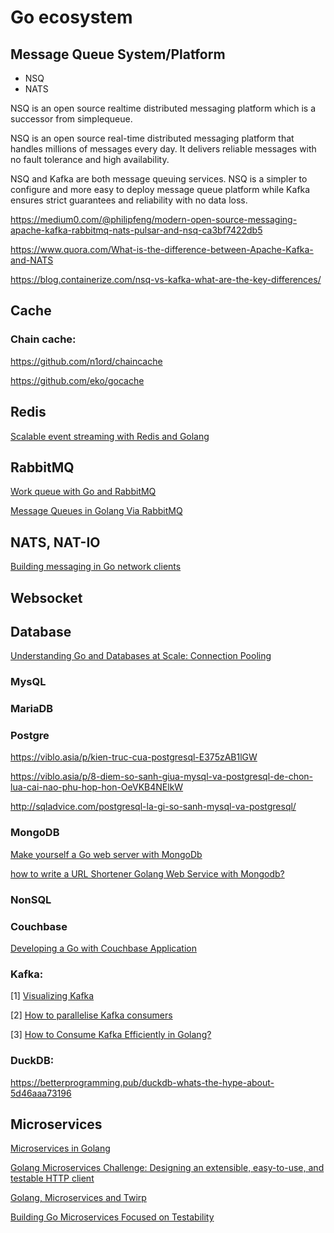 # Go ecosystem

## Message Queue System/Platform
- NSQ 
- NATS 

NSQ is an open source realtime distributed messaging platform which is a successor from simplequeue.

NSQ is an open source real-time distributed messaging platform that handles millions of messages every day. It delivers reliable messages with no fault tolerance and high availability.

NSQ and Kafka are both message queuing services. NSQ is a simpler to configure and more easy to deploy message queue platform while Kafka ensures strict guarantees and reliability with no data loss.

https://medium0.com/@philipfeng/modern-open-source-messaging-apache-kafka-rabbitmq-nats-pulsar-and-nsq-ca3bf7422db5

https://www.quora.com/What-is-the-difference-between-Apache-Kafka-and-NATS

https://blog.containerize.com/nsq-vs-kafka-what-are-the-key-differences/

## Cache

### Chain cache:

https://github.com/n1ord/chaincache

https://github.com/eko/gocache

## Redis

[Scalable event streaming with Redis and Golang](https://ably.com/blog/event-streaming-with-redis-and-golang)

## RabbitMQ

[Work queue with Go and RabbitMQ](https://medium.com/@masnun/work-queue-with-go-and-rabbitmq-b8c295cde861)

[Message Queues in Golang Via RabbitMQ](https://medium.com/@agiratech/message-queues-in-golang-via-rabbitmq-a3be7e426ad4)


## NATS, NAT-IO

[Building messaging in Go network clients](https://www.oreilly.com/ideas/building-messaging-in-go-network-clients)

## Websocket

## Database

[Understanding Go and Databases at Scale: Connection Pooling](https://koho.dev/understanding-go-and-databases-at-scale-connection-pooling-f301e56fa73)


### MysQL

### MariaDB

### Postgre
https://viblo.asia/p/kien-truc-cua-postgresql-E375zAB1lGW

https://viblo.asia/p/8-diem-so-sanh-giua-mysql-va-postgresql-de-chon-lua-cai-nao-phu-hop-hon-OeVKB4NElkW

http://sqladvice.com/postgresql-la-gi-so-sanh-mysql-va-postgresql/

### MongoDB

[Make yourself a Go web server with MongoDb](https://hackernoon.com/make-yourself-a-go-web-server-with-mongodb-go-on-go-on-go-on-48f394f24e)

[how to write a URL Shortener Golang Web Service with Mongodb?](http://www.minaandrawos.com/2015/09/05/link-shortener-golang-web-service-tutorial-mongodb/)

### NonSQL

### Couchbase 
[Developing a Go with Couchbase Application](https://blog.couchbase.com/create-continuous-deployment-pipeline-golang-jenkins/)

### Kafka:
[1] [Visualizing Kafka](https://timothystepro.medium.com/visualizing-kafka-20bc384803e7)

[2] [How to parallelise Kafka consumers](https://medium.com/@jhansireddy007/how-to-parallelise-kafka-consumers-59c8b0bbc37a)

[3] [How to Consume Kafka Efficiently in Golang?](https://medium.com/swlh/how-to-consume-kafka-efficiently-in-golang-264f7fe2155b)

### DuckDB:

https://betterprogramming.pub/duckdb-whats-the-hype-about-5d46aaa73196

## Microservices
[Microservices in Golang](https://ewanvalentine.io/microservices-in-golang-part-1/)

[Golang Microservices Challenge: Designing an extensible, easy-to-use, and testable HTTP client](https://medium.com/augury-research-and-development/golang-microservices-challenge-designing-an-extensible-easy-to-use-and-testable-http-client-faf43e7e5d45)

[Golang, Microservices and Twirp](https://itnext.io/golang-microservices-and-twirp-5ef495278ddf)

[Building Go Microservices Focused on Testability](https://medium.com/@rholcombe30/building-go-microservices-focused-on-testability-d6164751275d)

